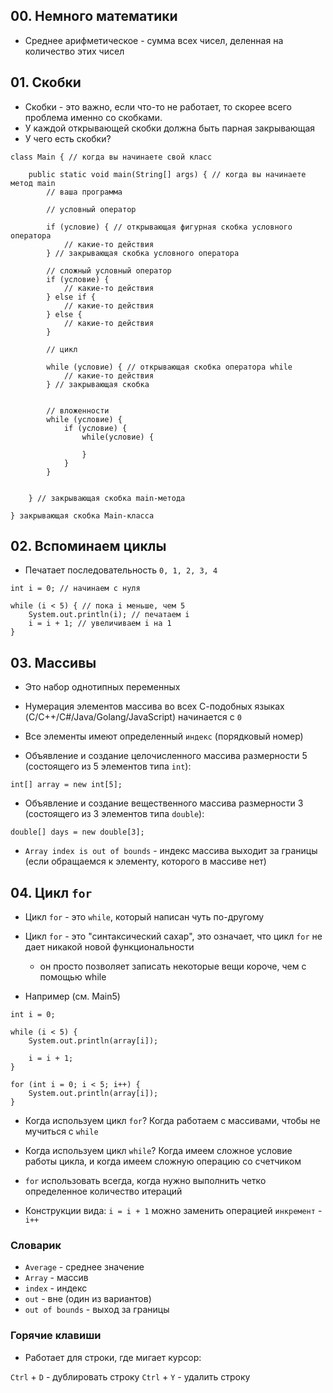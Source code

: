 ## 00. Немного математики 

* Среднее арифметическое - сумма всех чисел, деленная на количество этих чисел

## 01. Скобки

* Скобки - это важно, если что-то не работает, то скорее всего проблема именно со скобками.
* У каждой открывающей скобки должна быть парная закрывающая
* У чего есть скобки?

```
class Main { // когда вы начинаете свой класс

    public static void main(String[] args) { // когда вы начинаете метод main
        // ваша программа
        
        // условный оператор
        
        if (условие) { // открывающая фигурная скобка условного оператора
            // какие-то действия
        } // закрывающая скобка условного оператора 
        
        // сложный условный оператор
        if (условие) {
            // какие-то действия
        } else if {
            // какие-то действия
        } else {
            // какие-то действия
        }
        
        // цикл
        
        while (условие) { // открывающая скобка оператора while
            // какие-то действия
        } // закрывающая скобка
        
        
        // вложенности
        while (условие) {
            if (условие) {
                while(условие) {
                
                }
            }
        }
        
    
    } // закрывающая скобка main-метода

} закрывающая скобка Main-класса

```

## 02. Вспоминаем циклы

* Печатает последовательность `0, 1, 2, 3, 4`

```
int i = 0; // начинаем с нуля

while (i < 5) { // пока i меньше, чем 5
    System.out.println(i); // печатаем i
    i = i + 1; // увеличиваем i на 1
}
```

## 03. Массивы

* Это набор однотипных переменных
* Нумерация элементов массива во всех С-подобных языках (C/C++/C#/Java/Golang/JavaScript) начинается с `0`
* Все элементы имеют определенный `индекс` (порядковый номер)

* Объявление и создание целочисленного массива размерности 5 (состоящего из 5 элементов типа `int`):

`int[] array = new int[5];`

* Объявление и создание вещественного массива размерности 3 (состоящего из 3 элементов типа `double`):

`double[] days = new double[3];`

* `Array index is out of bounds` - индекс массива выходит за границы (если обращаемся к элементу, которого в массиве нет)

## 04. Цикл `for`

* Цикл `for` - это `while`, который написан чуть по-другому
* Цикл `for` - это "синтаксический сахар", это означает, что цикл `for` не дает никакой новой функциональности
  * он просто позволяет записать некоторые вещи короче, чем с помощью while

* Например (см. Main5)

```
int i = 0;

while (i < 5) {
    System.out.println(array[i]);

    i = i + 1;
}

for (int i = 0; i < 5; i++) {
    System.out.println(array[i]);
}
```

* Когда используем цикл `for`? Когда работаем с массивами, чтобы не мучиться с `while`
* Когда используем цикл `while`? Когда имеем сложное условие работы цикла, и когда имеем сложную операцию со счетчиком

* `for` использовать всегда, когда нужно выполнить четко определенное количество итераций
* Конструкции вида: `i = i + 1` можно заменить операцией `инкремент` - `i++`

### Словарик

* `Average` - среднее значение
* `Array` - массив
* `index` - индекс
* `out` - вне (один из вариантов)
* `out of bounds` - выход за границы

### Горячие клавиши

* Работает для строки, где мигает курсор:

`Ctrl` + `D` - дублировать строку
`Ctrl` + `Y` - удалить строку 